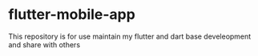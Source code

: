 # flutter-mobile-app
This repository is for use maintain my flutter and dart base develeopment and share with others
